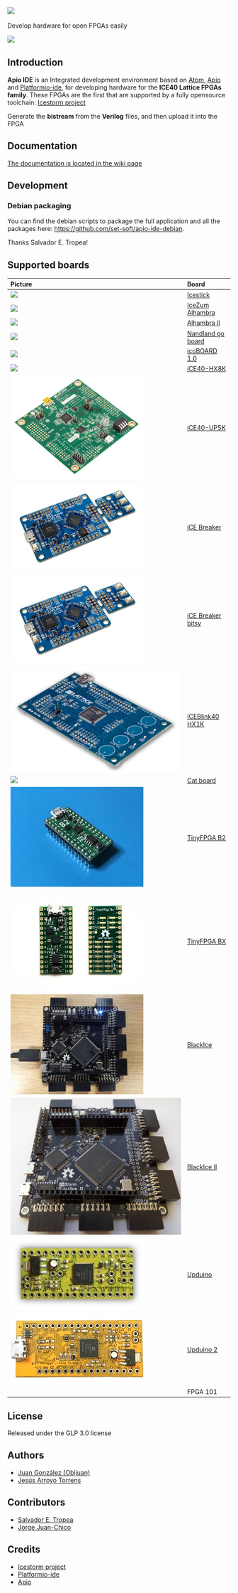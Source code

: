 ![](https://github.com/FPGAwars/apio-ide/raw/master/doc/apio-ide-logo.png)

Develop hardware for open FPGAs easily

![](https://github.com/FPGAwars/apio-ide/raw/master/doc/apio-ide-screenshot-1.png)

## Introduction

**Apio IDE** is an Integrated development environment based on [Atom](https://atom.io/), [Apio](https://github.com/FPGAwars/apio) and [Platformio-ide](http://platformio.org/), for developing hardware for the **ICE40 Lattice FPGAs family**. These FPGAs are the first that are supported by a fully opensource toolchain: [Icestorm project](http://www.clifford.at/icestorm/)

Generate the **bistream** from the **Verilog** files, and then upload it into the FPGA

## Documentation

[The documentation is located in the wiki page](https://github.com/FPGAwars/apio-ide/wiki)

## Development

### Debian packaging

You can find the debian scripts to package the full application and all the packages here: https://github.com/set-soft/apio-ide-debian.

Thanks Salvador E. Tropea!

## Supported boards

| Picture        | Board          |
| :------------- | :------------- |
| ![](doc/icestick-1.png) | [Icestick](http://www.latticesemi.com/icestick) |
| ![](doc/icezum-1.png) | [IceZum Alhambra](https://github.com/FPGAwars/icezum) |
| ![](doc/alhambra-ii-1.png) | [Alhambra II](https://github.com/FPGAwars/Alhambra-II-FPGA) |
| ![](doc/nandland-go-board-1.jpg) | [Nandland go board](https://www.nandland.com/goboard/introduction.html) |
| ![](doc/icoboard-1.png) | [icoBOARD 1.0](http://icoboard.org/icoboard-1-0.html) |
| ![](doc/ice40-hx8k-1.png) | [iCE40-HX8K ](http://www.latticesemi.com/Products/DevelopmentBoardsAndKits/iCE40HX8KBreakoutBoard.aspx) |
| ![](doc/ice40-up5k-1.png) | [iCE40-UP5K](http://www.latticesemi.com/en/Products/DevelopmentBoardsAndKits/iCE40UltraPlusBreakoutBoard.aspx) |
| ![](doc/icebreaker-1.jpg) | [iCE Breaker](https://www.crowdsupply.com/1bitsquared/icebreaker-fpga) |
| ![](doc/icebreaker-1.jpg) | [iCE Breaker bitsy](https://www.crowdsupply.com/1bitsquared/icebreaker-fpga) |
| ![](doc/iceblink40-hx1k-1.png) | [ICEBlink40 HX1K](https://www.latticesemi.com/iCEblink40-HX1K) |
| ![](doc/cat-board-1.png) | [Cat board](https://hackaday.io/project/7982-cat-board) |
| ![](doc/tinyfpga-b2-1.jpg) | [TinyFPGA B2](http://tinyfpga.com/b-series-guide.html) |
| ![](doc/tinyfpga-bx-1.jpg) | [TinyFPGA BX](https://tinyfpga.com/bx/guide.html) |
| ![](doc/blackice-1.jpg) | [BlackIce](https://mystorm.uk/) |
| ![](doc/blackice-ii-1.jpg) | [BlackIce II](https://mystorm.uk/) |
| ![](doc/upduino-1.jpg) | [Upduino](http://www.gnarlygrey.com/) |
| ![](doc/upduino-2-1.jpg) | [Upduino 2](http://www.gnarlygrey.com/) |
| | FPGA 101 |

## License

Released under the GLP 3.0 license

## Authors

* [Juan González (Obijuan)](https://github.com/Obijuan)
* [Jesús Arroyo Torrens](https://github.com/Jesus89)

## Contributors

* [Salvador E. Tropea](https://github.com/set-soft)
* [Jorge Juan-Chico](https://github.com/jjchico)

## Credits
* [Icestorm project](http://www.clifford.at/icestorm/)
* [Platformio-ide](http://platformio.org/)
* [Apio](https://github.com/FPGAwars/apio)
